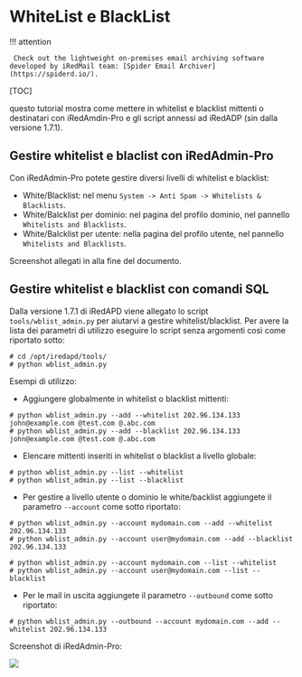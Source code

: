 # WhiteList e BlackList

!!! attention

	 Check out the lightweight on-premises email archiving software developed by iRedMail team: [Spider Email Archiver](https://spiderd.io/).

[TOC]

questo tutorial mostra come mettere in whitelist e blacklist mittenti o destinatari con iRedAmdin-Pro e gli script annessi ad iRedADP (sin dalla versione 1.7.1).

## Gestire whitelist e blaclist con iRedAdmin-Pro

Con iRedAdmin-Pro potete gestire diversi livelli di whitelist e blacklist:

* White/Blacklist: nel menu `System -> Anti Spam -> Whitelists & Blacklists`.
* White/Balcklist per dominio: nel pagina del profilo dominio, nel pannello `Whitelists and Blacklists`.
*  White/Balcklist per utente: nella pagina del profilo utente, nel pannello `Whitelists and Blacklists`.

Screenshot allegati in alla fine del documento.

## Gestire whitelist e blacklist con comandi SQL

Dalla versione 1.7.1 di iRedAPD viene allegato lo script `tools/wblist_admin.py` per aiutarvi a gestire whitelist/blacklist. Per avere la lista dei parametri di utilizzo eseguire lo script senza argomenti così come riportato sotto:

```
# cd /opt/iredapd/tools/
# python wblist_admin.py
```

Esempi di utilizzo:

* Aggiungere globalmente in whitelist o blacklist mittenti:

```
# python wblist_admin.py --add --whitelist 202.96.134.133 john@example.com @test.com @.abc.com
# python wblist_admin.py --add --blacklist 202.96.134.133 john@example.com @test.com @.abc.com
```

* Elencare mittenti inseriti in whitelist o blacklist a livello globale:

```
# python wblist_admin.py --list --whitelist
# python wblist_admin.py --list --blacklist
```

* Per gestire a livello utente o dominio le white/backlist aggiungete il parametro `--account` come sotto riportato:

```
# python wblist_admin.py --account mydomain.com --add --whitelist 202.96.134.133
# python wblist_admin.py --account user@mydomain.com --add --blacklist 202.96.134.133

# python wblist_admin.py --account mydomain.com --list --whitelist
# python wblist_admin.py --account user@mydomain.com --list --blacklist
```

* Per le mail in uscita aggiungete il parametro `--outbound` come sotto riportato:

```
# python wblist_admin.py --outbound --account mydomain.com --add --whitelist 202.96.134.133
```

Screenshot di iRedAdmin-Pro:

![](./images/iredadmin/system_wblist.png)

